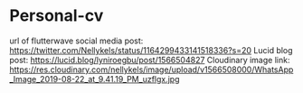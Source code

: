 # Personal-cv
url of flutterwave social media post: https://twitter.com/Nellykels/status/1164299433141518336?s=20
Lucid blog post: https://lucid.blog/lyniroegbu/post/1566504827
Cloudinary image link: https://res.cloudinary.com/nellykels/image/upload/v1566508000/WhatsApp_Image_2019-08-22_at_9.41.19_PM_uzflgx.jpg
